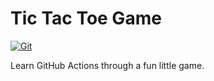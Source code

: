 # Tic Tac Toe Game

[![Git](https://app.soluble.cloud/api/v1/public/badges/a31199ae-2c8d-4a8f-9d12-1f22eba52a72.svg?orgId=561911742905)](https://app.soluble.cloud/repos/details/github.com/mollypi/github-actions-for-ci?orgId=561911742905)  

Learn GitHub Actions through a fun little game.
